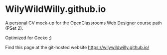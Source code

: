 # WilyWildWilly.github.io

A personal CV mock-up for the OpenClassrooms Web Designer course path (PSet 2).

Optimized for Gecko ;)

Find this page at the git-hosted website https://wilywildwilly.github.io/